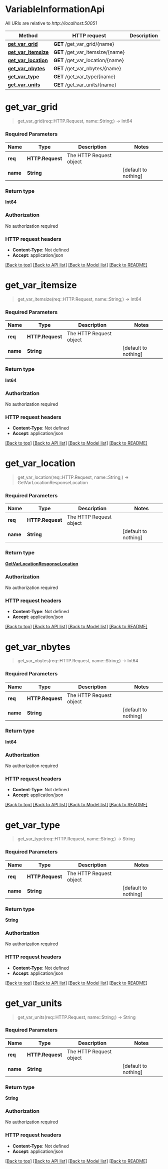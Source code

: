 # VariableInformationApi

All URIs are relative to *http://localhost:50051*

Method | HTTP request | Description
------------- | ------------- | -------------
[**get_var_grid**](VariableInformationApi.md#get_var_grid) | **GET** /get_var_grid/{name} | 
[**get_var_itemsize**](VariableInformationApi.md#get_var_itemsize) | **GET** /get_var_itemsize/{name} | 
[**get_var_location**](VariableInformationApi.md#get_var_location) | **GET** /get_var_location/{name} | 
[**get_var_nbytes**](VariableInformationApi.md#get_var_nbytes) | **GET** /get_var_nbytes/{name} | 
[**get_var_type**](VariableInformationApi.md#get_var_type) | **GET** /get_var_type/{name} | 
[**get_var_units**](VariableInformationApi.md#get_var_units) | **GET** /get_var_units/{name} | 


# **get_var_grid**
> get_var_grid(req::HTTP.Request, name::String;) -> Int64



### Required Parameters

Name | Type | Description  | Notes
------------- | ------------- | ------------- | -------------
 **req** | **HTTP.Request** | The HTTP Request object | 
**name** | **String**|  | [default to nothing]

### Return type

**Int64**

### Authorization

No authorization required

### HTTP request headers

 - **Content-Type**: Not defined
 - **Accept**: application/json

[[Back to top]](#) [[Back to API list]](../README.md#documentation-for-api-endpoints) [[Back to Model list]](../README.md#documentation-for-models) [[Back to README]](../README.md)

# **get_var_itemsize**
> get_var_itemsize(req::HTTP.Request, name::String;) -> Int64



### Required Parameters

Name | Type | Description  | Notes
------------- | ------------- | ------------- | -------------
 **req** | **HTTP.Request** | The HTTP Request object | 
**name** | **String**|  | [default to nothing]

### Return type

**Int64**

### Authorization

No authorization required

### HTTP request headers

 - **Content-Type**: Not defined
 - **Accept**: application/json

[[Back to top]](#) [[Back to API list]](../README.md#documentation-for-api-endpoints) [[Back to Model list]](../README.md#documentation-for-models) [[Back to README]](../README.md)

# **get_var_location**
> get_var_location(req::HTTP.Request, name::String;) -> GetVarLocationResponseLocation



### Required Parameters

Name | Type | Description  | Notes
------------- | ------------- | ------------- | -------------
 **req** | **HTTP.Request** | The HTTP Request object | 
**name** | **String**|  | [default to nothing]

### Return type

[**GetVarLocationResponseLocation**](GetVarLocationResponseLocation.md)

### Authorization

No authorization required

### HTTP request headers

 - **Content-Type**: Not defined
 - **Accept**: application/json

[[Back to top]](#) [[Back to API list]](../README.md#documentation-for-api-endpoints) [[Back to Model list]](../README.md#documentation-for-models) [[Back to README]](../README.md)

# **get_var_nbytes**
> get_var_nbytes(req::HTTP.Request, name::String;) -> Int64



### Required Parameters

Name | Type | Description  | Notes
------------- | ------------- | ------------- | -------------
 **req** | **HTTP.Request** | The HTTP Request object | 
**name** | **String**|  | [default to nothing]

### Return type

**Int64**

### Authorization

No authorization required

### HTTP request headers

 - **Content-Type**: Not defined
 - **Accept**: application/json

[[Back to top]](#) [[Back to API list]](../README.md#documentation-for-api-endpoints) [[Back to Model list]](../README.md#documentation-for-models) [[Back to README]](../README.md)

# **get_var_type**
> get_var_type(req::HTTP.Request, name::String;) -> String



### Required Parameters

Name | Type | Description  | Notes
------------- | ------------- | ------------- | -------------
 **req** | **HTTP.Request** | The HTTP Request object | 
**name** | **String**|  | [default to nothing]

### Return type

**String**

### Authorization

No authorization required

### HTTP request headers

 - **Content-Type**: Not defined
 - **Accept**: application/json

[[Back to top]](#) [[Back to API list]](../README.md#documentation-for-api-endpoints) [[Back to Model list]](../README.md#documentation-for-models) [[Back to README]](../README.md)

# **get_var_units**
> get_var_units(req::HTTP.Request, name::String;) -> String



### Required Parameters

Name | Type | Description  | Notes
------------- | ------------- | ------------- | -------------
 **req** | **HTTP.Request** | The HTTP Request object | 
**name** | **String**|  | [default to nothing]

### Return type

**String**

### Authorization

No authorization required

### HTTP request headers

 - **Content-Type**: Not defined
 - **Accept**: application/json

[[Back to top]](#) [[Back to API list]](../README.md#documentation-for-api-endpoints) [[Back to Model list]](../README.md#documentation-for-models) [[Back to README]](../README.md)

